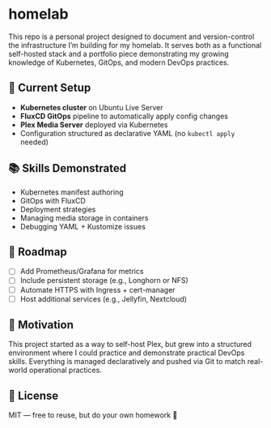 # homelab

This repo is a personal project designed to document and version-control the infrastructure I’m building for my homelab. It serves both as a functional self-hosted stack and a portfolio piece demonstrating my growing knowledge of Kubernetes, GitOps, and modern DevOps practices.

## 🚀 Current Setup

- **Kubernetes cluster** on Ubuntu Live Server
- **FluxCD GitOps** pipeline to automatically apply config changes
- **Plex Media Server** deployed via Kubernetes
- Configuration structured as declarative YAML (no `kubectl apply` needed)

## 📚 Skills Demonstrated

- Kubernetes manifest authoring
- GitOps with FluxCD
- Deployment strategies
- Managing media storage in containers
- Debugging YAML + Kustomize issues

## 🧭 Roadmap

- [ ] Add Prometheus/Grafana for metrics
- [ ] Include persistent storage (e.g., Longhorn or NFS)
- [ ] Automate HTTPS with Ingress + cert-manager
- [ ] Host additional services (e.g., Jellyfin, Nextcloud)

## 🧠 Motivation

This project started as a way to self-host Plex, but grew into a structured environment where I could practice and demonstrate practical DevOps skills. Everything is managed declaratively and pushed via Git to match real-world operational practices.

## 📝 License

MIT — free to reuse, but do your own homework 🙂


